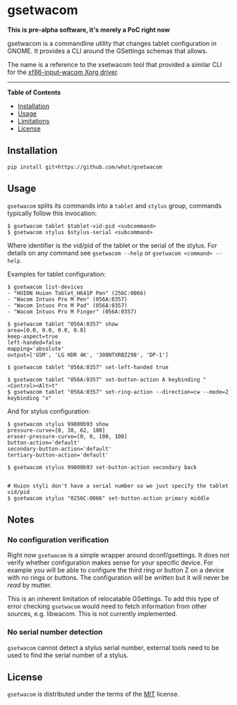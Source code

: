 # gsetwacom

**This is pre-alpha software, it's merely a PoC right now**

gsetwacom is a commandline utility that changes tablet configuration in
GNOME. It provides a CLI around the GSettings schemas that allows.

The name is a reference to the xsetwacom tool that provided a similar CLI 
for the [xf86-input-wacom Xorg driver](https://github.com/linuxwacom/xf86-input-wacom).

-----

**Table of Contents**

- [Installation](#installation)
- [Usage](#usage)
- [Limitations](#notes)
- [License](#license)

## Installation

```console
pip install git+https://github.com/whot/gsetwacom
```

## Usage

`gsetwacom` splits its commands into a `tablet` and `stylus` group, commands typically
follow this invocation:
```
$ gsetwacom tablet $tablet-vid-pid <subcommand>
$ gsetwacom stylus $stylus-serial <subcommand>
```
Where identifier is the vid/pid of the tablet or the serial of the stylus.
For details on any command see `gsetwacom --help` or `gsetwacom <command> --help`.

Examples for tablet configuration:
```
$ gsetwacom list-devices
- "HUION Huion Tablet_H641P Pen" (256C:0066)
- "Wacom Intuos Pro M Pen" (056A:0357)
- "Wacom Intuos Pro M Pad" (056A:0357)
- "Wacom Intuos Pro M Finger" (056A:0357)

$ gsetwacom tablet "056A:0357" show
area=[0.0, 0.0, 0.0, 0.0]
keep-aspect=true
left-handed=false
mapping='absolute'
output=['GSM', 'LG HDR 4K', '308NTXRBZ298', 'DP-1']

$ gsetwacom tablet "056A:0357" set-left-handed true

$ gsetwacom tablet "056A:0357" set-button-action A keybinding "<Control><Alt>t"
$ gsetwacom tablet "056A:0357" set-ring-action --direction=cw --mode=2 keybinding "x"
```
And for stylus configuration:
```
$ gsetwacom stylus 99800b93 show
pressure-curve=[0, 38, 62, 100]
eraser-pressure-curve=[0, 0, 100, 100]
button-action='default'
secondary-button-action='default'
tertiary-button-action='default'

$ gsetwacom stylus 99800b93 set-button-action secondary back


# Huion styli don't have a serial number so we just specify the tablet vid/pid
$ gsetwacom stylus "0256C:0066" set-button-action primary middle
```

## Notes

### No configuration verification

Right now `gsetwacom` is a simple wrapper around dconf/gsettings. It does not verify whether
configuration makes sense for your specific device. For example you will be able to
configure the third ring or button Z on a device with no rings or buttons. The configuration
will be *written* but it will never be *read* by mutter.

This is an inherent limitation of relocatable GSettings. To add this type of error checking
`gsetwacom` would need to fetch information from other sources, e.g. libwacom. This is not
currently implemented.

### No serial number detection
`gsetwacom` cannot detect a stylus serial number, external tools need to be used to
find the serial number of a stylus.

## License

`gsetwacom` is distributed under the terms of the [MIT](https://spdx.org/licenses/MIT.html) license.
